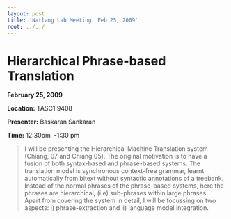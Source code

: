 ```yaml
---
layout: post
title: 'Natlang Lab Meeting: Feb 25, 2009'
root: ../../
---
```


# **Hierarchical Phrase-based Translation**


**February 25, 2009**

**Location:** TASC1 9408

**Presenter:** Baskaran Sankaran

**Time:** 12:30pm  -1:30 pm

> I will be presenting the Hierarchical Machine Translation system (Chiang, 07 and Chiang 05). The original motivation is to have a fusion of both syntax-based and phrase-based systems. The translation model is synchronous context-free grammar, learnt automatically from bitext without syntactic annotations of a treebank. Instead of the normal phrases of the phrase-based systems, here the phrases are hierarchical, (i.e) sub-phrases within large phrases.  Apart from covering the system in detail, I will be focussing on two aspects: i) phrase-extraction and ii) language model integration.
